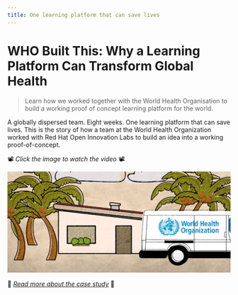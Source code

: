 ```yaml
---
title: One learning platform that can save lives
---
```


WHO Built This: Why a Learning Platform Can Transform Global Health
======================

> Learn how we worked together with the World Health Organisation to build a working proof of concept learning platform for the world.

A globally dispersed team. Eight weeks. One learning platform that can save lives. This is the story of how a team at the World Health Organization worked with Red Hat Open Innovation Labs to build an idea into a working proof-of-concept.

📽️ _Click the image to watch the video_ 📽️

<a href="https://www.youtube.com/watch?v=Ea472eiKTDg" target="_blank"><img src="../images/who-case-study.png" alt="../images/who-case-study.png" /></a>

📖 <a href="https://www.redhat.com/en/success-stories/world-health-organization" target="_blank">_Read more about the case study_</a> 📖
